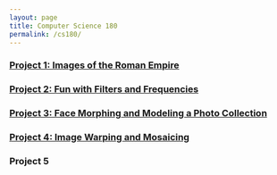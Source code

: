 ```yaml
---
layout: page
title: Computer Science 180
permalink: /cs180/
--- 
```


### [Project 1: Images of the Roman Empire](/cs180proj1/)

### [Project 2: Fun with Filters and Frequencies](/cs180proj2/)

### [Project 3: Face Morphing and Modeling a Photo Collection](/cs180proj3/)

### [Project 4: Image Warping and Mosaicing](/cs180proj4/)

### Project 5